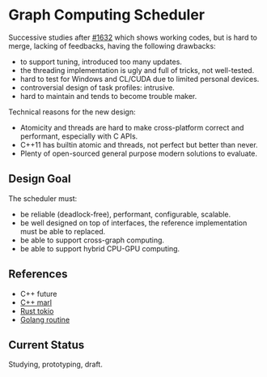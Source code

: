 # Graph Computing Scheduler

Successive studies after [#1632](https://github.com/ggerganov/llama.cpp/pull/1632)
which shows working codes, but is hard to merge, lacking of feedbacks, having the following drawbacks:
- to support tuning, introduced too many updates.
- the threading implementation is ugly and full of tricks, not well-tested.
- hard to test for Windows and CL/CUDA due to limited personal devices.
- controversial design of task profiles: intrusive.
- hard to maintain and tends to become trouble maker.

Technical reasons for the new design:
- Atomicity and threads are hard to make cross-platform correct and performant,
  especially with C APIs.
- C++11 has builtin atomic and threads, not perfect but better than never.
- Plenty of open-sourced general purpose modern solutions to evaluate.

## Design Goal

The scheduler must:

- be reliable (deadlock-free), performant, configurable, scalable.
- be well designed on top of interfaces, the reference implementation must be able to replaced.
- be able to support cross-graph computing.
- be able to support hybrid CPU-GPU computing.

## References

- C++ future
- [C++ marl](https://github.com/google/marl/)
- [Rust tokio](https://tokio.rs/)
- [Golang routine](https://github.com/golang/go)

## Current Status

Studying, prototyping, draft.
